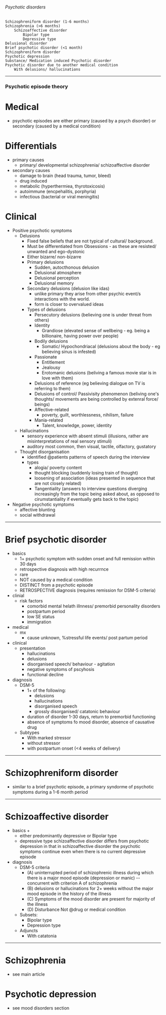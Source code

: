 ###### Psychotic disorders
    Schizophreniform disorder (1-6 months)
    Schizophrenia (>6 months)
        Schizoaffective disorder
            Bipolar type
            Depressive type
    Delusional disorder
    Brief psychotic disorder (<1 month)
    Schizophreniform disorder
    Psychotic depression
    Substance/ Medication induced Psychotic disorder
    Psychotic disorder due to another medical condition
        With delusions/ hallucinations


-----------------------------------------
### Psychotic episode theory

# Medical
- psychotic episodes are either primary (caused by a psych disorder) or secondary (caused by a medical condition)

# Differentials
- primary causes
    + primary/ developmental schizophrenia/ schizoaffective disorder
- secondary causes
    + damage to brain (head trauma, tumor, bleed) 
    + drug induced
    + metabolic (hyperthermiea, thyrotoxicosis)
    + autoimmune (encpehalitis, porphyria)
    + infectious (bacterial or viral meningitis)

# Clinical
- Positive psychotic symptoms
    + Delusions
        * Fixed false beliefs that are not typical of cultural/ background. 
        * Must be differentiated from Obsessions - as these are resisted/ unwanted and ego-dystonic
        * Either bizarre/ non-bizarre
        * Primary delusions
            - Sudden, autocthonous delusion
            - Delusional atmosphere
            - Delusional perception
            - Delusional memory
        * Secondary delusions (delusion like idas)  
            - unlike primary they arise from other psychic event/s interactions with the world. 
            - form is closer to overvalued ideas
        * Types of delusions
            - Persecutory delusions (believing one is under threat from others)
            - Identity
                + Grandiose (elevated sense of wellbeing - eg. being a billionaire, having power over people)
            - Bodily delusions
                + Somatic/ Hypochondriacal (delusions about the body - eg believing sinus is infested)
            - Passionate
                + Entitlement
                + Jealousy
                + Erotomanic delusions (beliving a famous movie star is in love with them)
            - Delusions of reference (eg believing dialogue on TV is referring to them)
            - Delusions of control/ Passivisity phenomenon (beliving one's thoughts/ movements are being controlled by extenral force/ beings)
            - Affective-related
                + poverty, guilt, worthlessness, nihilism, failure
            - Mania-related
                + Talent, knowledge, power, identity
    + Hallucinations
        * sensory experience with absent stimuli (illusions, rather are misinterpretations of real sensory stimuli)
        * auditory most common, then visual, tactile, olfactory, gustatory
    + Thought disorganisation
        * identified @patients patterns of speech during the interview
        * types
            - alogia/ poverty content
            - thought blocking (suddenly losing train of thought)
            - loosening of association (ideas presented in sequence that are not closely related)
            - Tangentiality (answers to interview questions diverging increasingly from the topic being asked about, as opposed to cirumstantiality if eventually gets back to the topic)
- Negative psychotic symptoms
    + affective blunting
    + social withdrawal

---------------------------------------------

# Brief psychotic disorder
- basics
    + 1+ psychotic symptom with sudden onset and full remission within 30 days
    + retrospective diagnosis with high recurrnce
    + rare
    + NOT caused by a medical condition
    + DISTINCT from a psychotic episode
    + RETROSPECTIVE diagnosis (requires remission for DSM-5 criteria)
- clinial
    + risk factors
        * comorbid mental helath illnness/ premorbid personality disorders
        * postpartum period
        * low SE status
        * immigration
- medical
    + mx
        * cause unknown, %stressful life events/ post partum period
- clinical
    + presentation
        * hallucinations
        * delusions
        * disorganised speech/ behaviour - agitation
        * negative symptoms of pscyhosis
        * functional decline
- diagnosis
    + DSM-5
        * 1+ of the following:
            - delusions
            - hallucinations
            - disorganised speech
            - grossly disorganised/ catatonic behaviour
        * duration of disorder 1-30 days, return to premorbid functioning
        * absence of symptoms fo mood disorder, absence of causative drug
    + Subtypes
        * With marked stressor
        * without stressor
        * with postpartum onset (<4 weeks of delivery)

---------------------------------------------
# Schizophreniform disorder
- similar to a brief psychotic episode, a primary syndorme of psychotic symptoms during a 1-6 month period

---------------------------------------------
# Schizoaffective disorder
- basics
    + 
    + either predominantly depressive or Bipolar type
    + depressive type schizoaffective disorder differs from psychotic depression in that in schizoaffective disorder the psychotic symptoms continue even when there is no current depressive episode
- diagnosis
    + DSM-5 criteria
        * (A) uninterrupted period of schizophrenic illness during which there is a major mood episode (depression or manic) -- concurrent with criterion A of schizophrenia
        * (B) delusions or hallucinations for 2+ weeks without the major mood episode in the history of the illness
        * (C) Symptoms of the mood disorder are present for majority of the illness
        * (D) Disturbance Not @drug or medical condition
    + Subsets:
        * Bipolar type
        * Depression type
    + Adjuncts
        * With catatonia


------------------------------
# Schizophrenia
- see main article

# Psychotic depression
- see mood disorders section


